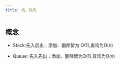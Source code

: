 ```yaml
---
title: 栈、队列
---
```


## 概念

- Stack:先入后出；添加、删除皆为 O(1),查询为O(n)

- Queue: 先入先出；添加、删除皆为O(1),查询为O(n)



